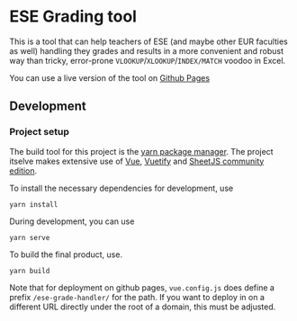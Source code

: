 # ESE Grading tool

This is a tool that can help teachers of ESE (and maybe other EUR faculties as well) handling
they grades and results in a more convenient and robust way than tricky, error-prone `VLOOKUP`/`XLOOKUP`/`INDEX/MATCH` voodoo in Excel.

You can use a live version of the tool on [Github Pages](https://pcbouman-eur.github.io/ese-exam-viewer/)

## Development

### Project setup

The build tool for this project is the [yarn package manager](https://yarnpkg.com/). The project itselve makes extensive use of [Vue](https://vuejs.org/), [Vuetify](https://vuetifyjs.com/) and  [SheetJS community edition](https://github.com/SheetJS/sheetjs).

To install the necessary dependencies for development, use
```
yarn install
```

During development, you can use 

```
yarn serve
```

To build the final product, use.

```
yarn build
```

Note that for deployment on github pages, `vue.config.js` does define a prefix `/ese-grade-handler/` for the path. If you want to deploy in on a different URL directly under the root of a domain, this must be adjusted.
